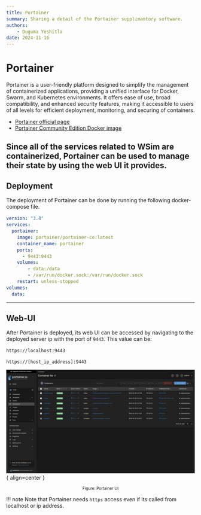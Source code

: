 ```yaml
---
title: Portainer
summary: Sharing a detail of the Portainer supplimantory software.
authors:
    - Duguma Yeshitla
date: 2024-11-16
---
```


# Portainer
Portainer is a user-friendly platform designed to simplify the management of 
containerized applications, providing a unified interface for Docker, Swarm, 
and Kubernetes environments. It offers ease of use, broad compatibility, and 
enhanced security features, making it accessible to users of all levels for 
efficient deployment, monitoring, and securing of containers.

* [Portainer official page](https://www.portainer.io/)
* [Portainer Community Edition Docker image](https://hub.docker.com/r/portainer/portainer-ce)

Since all of the services related to WSim are containerized, Portainer can be
used to manage their state by using the web UI it provides.
---
## Deployment
The deployment of Portainer can be done by running the following docker-compose
file.

``` yaml title="docker-compose.yml"
version: "3.8"
services:
  portainer:
    image: portainer/portainer-ce:latest
    container_name: portainer
    ports:
      - 9443:9443
    volumes:
        - data:/data
        - /var/run/docker.sock:/var/run/docker.sock
    restart: unless-stopped
volumes:
  data:
```

---
## Web-UI
After Portainer is deployed, its web UI can be accessed by navigating to the
deployed server ip with the port of `9443`. This value can be:

```
https://localhost:9443 
```
```
https://[host_ip_address]:9443
```

![Portainer UI](../imgs/portainer_ui.png){ align=center }
<p style="text-align: center; font-size: 0.75em;">
    Figure: Portainer UI
</p>

!!! note
    Note that Portainer needs `https` access even if its called from localhost
    or ip address.